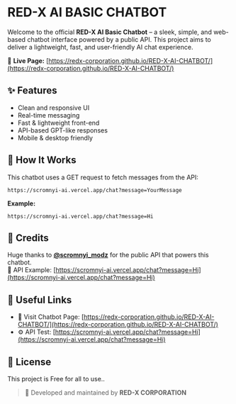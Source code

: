 # RED-X AI BASIC CHATBOT 

Welcome to the official **RED-X AI Basic Chatbot** – a sleek, simple, and web-based chatbot interface powered by a public API. This project aims to deliver a lightweight, fast, and user-friendly AI chat experience.

🔗 **Live Page:** [https://redx-corporation.github.io/RED-X-AI-CHATBOT/](https://redx-corporation.github.io/RED-X-AI-CHATBOT/)

## ✨ Features
- Clean and responsive UI  
- Real-time messaging  
- Fast & lightweight front-end  
- API-based GPT-like responses  
- Mobile & desktop friendly  

## 🚀 How It Works
This chatbot uses a GET request to fetch messages from the API:

```
https://scromnyi-ai.vercel.app/chat?message=YourMessage
```

**Example:**
```
https://scromnyi-ai.vercel.app/chat?message=Hi
```

## 🧠 Credits
Huge thanks to **[@scromnyi_modz](https://t.me/scromnyi-modz)** for the public API that powers this chatbot.  
🔗 API Example: [https://scromnyi-ai.vercel.app/chat?message=Hi](https://scromnyi-ai.vercel.app/chat?message=Hi)



## 🔗 Useful Links
- 💬 Visit Chatbot Page: [https://redx-corporation.github.io/RED-X-AI-CHATBOT/](https://redx-corporation.github.io/RED-X-AI-CHATBOT/)  
- ⚙️ API Test: [https://scromnyi-ai.vercel.app/chat?message=Hi](https://scromnyi-ai.vercel.app/chat?message=Hi)

## 📄 License
This project is Free for all to use..

> 🚀 Developed and maintained by **RED-X CORPORATION**
